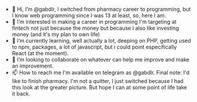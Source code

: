 - 👋 Hi, I’m @gabdlr, I switched from pharmacy career to programming, but I know web programming since I was 13 at least, so, here I am.  
- 👀 I’m interested in making a career in programming I'm targeting at fintech not just because the money but because I also like investing money (and it's my plan to own life)
- 🌱 I’m currently learning, well actually a lot, deeping on PHP, getting used to npm, packages, a lot of javascript, but i could point especifically React (at the moment).
- 💞️ I’m looking to collaborate on whatever can help me improve and make an improvement.
- 📫 How to reach me I'm available on telegram as @gabdlr.
Final note: I'd like to finish pharmacy. I'm not a quitter, I just switched because I had this look at the greater picture. But hope I can at some point of life take it back.

<!---
gabdlr/gabdlr is a ✨ special ✨ repository because its `README.md` (this file) appears on your GitHub profile.
You can click the Preview link to take a look at your changes.
--->
